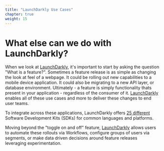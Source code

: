 ```yaml
---
title: "LaunchDarkly Use Cases"
chapter: true
weight: 15
---
```


# What else can we do with LaunchDarkly?

When we look at [LaunchDarkly](https://launchdarkly.com/), it's important to start by asking the question "What is a feature?". Sometimes a feature release is as simple as changing the look at feel of a webpage. It could be rolling out new capabilities to a mobile device application. It could also be migrating to a new API layer, or database environment. Ultimately - a feature is simply functionality thats present in your application - regardless of the consumer of it. [LaunchDarkly](https://launchdarkly.com/) enables all of these use cases and more to deliver these changes to end user teams. 

To integrate across these applications, LaunchDarkly offers [25 different]((https://launchdarkly.com/features/sdk/)) Software Development Kits (SDKs) for common languages and platforms.

Moving beyond the "toggle on and off" feature, [LaunchDarkly](https://launchdarkly.com/) allows users to automate these rollouts via Workflows, configure groups of users via segments, or make data driven decisions around feature releases leveraging experimentation. 